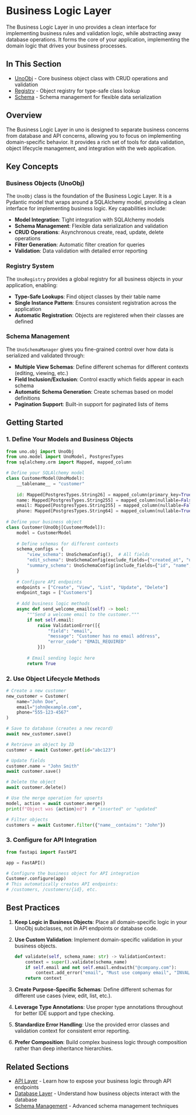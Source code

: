 
# Business Logic Layer

The Business Logic Layer in uno provides a clean interface for implementing business rules and validation logic, while abstracting away database operations. It forms the core of your application, implementing the domain logic that drives your business processes.

## In This Section

- [UnoObj](unoobj.md) - Core business object class with CRUD operations and validation
- [Registry](registry.md) - Object registry for type-safe class lookup
- [Schema](schema.md) - Schema management for flexible data serialization

## Overview

The Business Logic Layer in uno is designed to separate business concerns from database and API concerns, allowing you to focus on implementing domain-specific behavior. It provides a rich set of tools for data validation, object lifecycle management, and integration with the web application.

## Key Concepts

### Business Objects (UnoObj)

The `UnoObj` class is the foundation of the Business Logic Layer. It is a Pydantic model that wraps around a SQLAlchemy model, providing a clean interface for implementing business logic. Key capabilities include:

- **Model Integration**: Tight integration with SQLAlchemy models
- **Schema Management**: Flexible data serialization and validation
- **CRUD Operations**: Asynchronous create, read, update, delete operations
- **Filter Generation**: Automatic filter creation for queries
- **Validation**: Data validation with detailed error reporting

### Registry System

The `UnoRegistry` provides a global registry for all business objects in your application, enabling:

- **Type-Safe Lookups**: Find object classes by their table name
- **Single Instance Pattern**: Ensures consistent registration across the application
- **Automatic Registration**: Objects are registered when their classes are defined

### Schema Management

The `UnoSchemaManager` gives you fine-grained control over how data is serialized and validated through:

- **Multiple View Schemas**: Define different schemas for different contexts (editing, viewing, etc.)
- **Field Inclusion/Exclusion**: Control exactly which fields appear in each schema
- **Automatic Schema Generation**: Create schemas based on model definitions
- **Pagination Support**: Built-in support for paginated lists of items

## Getting Started

### 1. Define Your Models and Business Objects

```python
from uno.obj import UnoObj
from uno.model import UnoModel, PostgresTypes
from sqlalchemy.orm import Mapped, mapped_column

# Define your SQLAlchemy model
class CustomerModel(UnoModel):
    __tablename__ = "customer"
    
    id: Mapped[PostgresTypes.String26] = mapped_column(primary_key=True)
    name: Mapped[PostgresTypes.String255] = mapped_column(nullable=False)
    email: Mapped[PostgresTypes.String255] = mapped_column(nullable=False, unique=True)
    phone: Mapped[PostgresTypes.String64] = mapped_column(nullable=True)
    
# Define your business object
class Customer(UnoObj[CustomerModel]):
    model = CustomerModel
    
    # Define schemas for different contexts
    schema_configs = {
        "view_schema": UnoSchemaConfig(),  # All fields
        "edit_schema": UnoSchemaConfig(exclude_fields={"created_at", "updated_at"}),
        "summary_schema": UnoSchemaConfig(include_fields={"id", "name", "email"}),
    }
    
    # Configure API endpoints
    endpoints = ["Create", "View", "List", "Update", "Delete"]
    endpoint_tags = ["Customers"]
    
    # Add business logic methods
    async def send_welcome_email(self) -> bool:
        """Send a welcome email to the customer."""
        if not self.email:
            raise ValidationError([{
                "field": "email",
                "message": "Customer has no email address",
                "error_code": "EMAIL_REQUIRED"
            }])
            
        # Email sending logic here
        return True
```

### 2. Use Object Lifecycle Methods

```python
# Create a new customer
new_customer = Customer(
    name="John Doe",
    email="john@example.com",
    phone="555-123-4567"
)

# Save to database (creates a new record)
await new_customer.save()

# Retrieve an object by ID
customer = await Customer.get(id="abc123")

# Update fields
customer.name = "John Smith"
await customer.save()

# Delete the object
await customer.delete()

# Use the merge operation for upserts
model, action = await customer.merge()
print(f"Object was {action}ed")  # "inserted" or "updated"

# Filter objects
customers = await Customer.filter({"name__contains": "John"})
```

### 3. Configure for API Integration

```python
from fastapi import FastAPI

app = FastAPI()

# Configure the business object for API integration
Customer.configure(app)
# This automatically creates API endpoints: 
# /customers, /customers/{id}, etc.
```

## Best Practices

1. **Keep Logic in Business Objects**: Place all domain-specific logic in your UnoObj subclasses, not in API endpoints or database code.

2. **Use Custom Validation**: Implement domain-specific validation in your business objects.

   ```python
   def validate(self, schema_name: str) -> ValidationContext:
       context = super().validate(schema_name)
       if self.email and not self.email.endswith("@company.com"):
           context.add_error("email", "Must use company email", "INVALID_EMAIL_DOMAIN")
       return context
   ```

3. **Create Purpose-Specific Schemas**: Define different schemas for different use cases (view, edit, list, etc.).

4. **Leverage Type Annotations**: Use proper type annotations throughout for better IDE support and type checking.

5. **Standardize Error Handling**: Use the provided error classes and validation context for consistent error reporting.

6. **Prefer Composition**: Build complex business logic through composition rather than deep inheritance hierarchies.

## Related Sections

- [API Layer](/docs/api/overview.md) - Learn how to expose your business logic through API endpoints
- [Database Layer](/docs/database/overview.md) - Understand how business objects interact with the database
- [Schema Management](/docs/schema/schema_service.md) - Advanced schema management techniques
